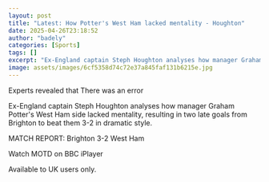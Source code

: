 ```yaml
---
layout: post
title: "Latest: How Potter's West Ham lacked mentality - Houghton"
date: 2025-04-26T23:18:52
author: "badely"
categories: [Sports]
tags: []
excerpt: "Ex-England captain Steph Houghton analyses how manager Graham Potter's West Ham side lacked mentality, resulting in two late goals from Brighton to be"
image: assets/images/6cf5358d74c72e37a845faf131b6215e.jpg
---
```


Experts revealed that There was an error

Ex-England captain Steph Houghton analyses how manager Graham Potter's West Ham side lacked mentality, resulting in two late goals from Brighton to beat them 3-2 in dramatic style.

MATCH REPORT: Brighton 3-2 West Ham

Watch MOTD on BBC iPlayer 

Available to UK users only.

